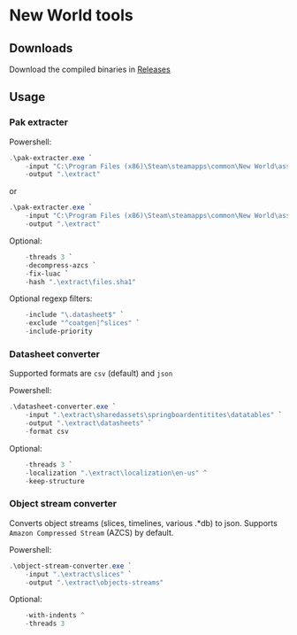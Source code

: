 # New World tools

## Downloads

Download the compiled binaries in [Releases](https://github.com/new-world-tools/new-world-tools/releases)

## Usage

### Pak extracter

Powershell:
```powershell
.\pak-extracter.exe `
    -input "C:\Program Files (x86)\Steam\steamapps\common\New World\assets" `
    -output ".\extract"
```
or
```powershell
.\pak-extracter.exe `
    -input "C:\Program Files (x86)\Steam\steamapps\common\New World\assets\server\server.pak" `
    -output ".\extract"
```

Optional:
```powershell
    -threads 3 `
    -decompress-azcs `
    -fix-luac `
    -hash ".\extract\files.sha1"
```

Optional regexp filters:
```powershell
    -include "\.datasheet$" `
    -exclude "^coatgen|^slices" `
    -include-priority
```

### Datasheet converter

Supported formats are `csv` (default) and `json`

Powershell:
```powershell
.\datasheet-converter.exe `
    -input ".\extract\sharedassets\springboardentitites\datatables" `
    -output ".\extract\datasheets" `
    -format csv
```

Optional:
```powershell
    -threads 3 `
    -localization ".\extract\localization\en-us" ^
    -keep-structure
```

### Object stream converter

Converts object streams (slices, timelines, various .*db) to json. Supports `Amazon Compressed Stream` (AZCS) by default.

Powershell:
```powershell
.\object-stream-converter.exe `
    -input ".\extract\slices" `
    -output ".\extract\objects-streams"
```

Optional:
```powershell
    -with-indents ^
    -threads 3
```
